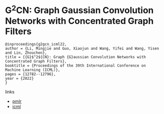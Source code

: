 # G$^2$CN: Graph Gaussian Convolution Networks with Concentrated Graph Filters

```
@inproceedings{g2gcn_icml22,
author = {Li, Mingjie and Guo, Xiaojun and Wang, Yifei and Wang, Yisen and Lin, Zhouchen},
title = {{G}$^2${CN}: Graph {G}aussian Convolution Networks with Concentrated Graph Filters},
booktitle = {Proceedings of the 39th International Conference on Machine Learning (ICML)},
pages = {12782--12796},
year = {2022}
}
```

links
 - [pmlr](https://proceedings.mlr.press/v162/li22h.html)
- [icml](https://icml.cc/Conferences/2022/Schedule?showEvent=17630)
